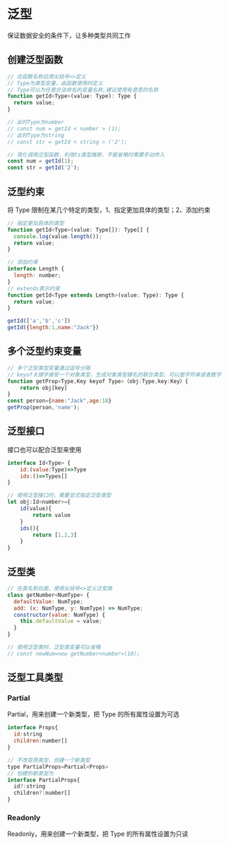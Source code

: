# 泛型

保证数据安全的条件下，让多种类型共同工作

## 创建泛型函数

```js
// 在函数名称后用尖括号<>定义
// Type为类型变量，由函数使用时定义
// Type可以为任意合法命名的变量名称,建议使用有意思的名称
function getId<Type>(value: Type): Type {
  return value;
}

// 此时Type为number
// const num = getId < number > (1);
// 此时Type为string
// const str = getId < string > ('2');

// 简化调用泛型函数，利用ts类型推断，不能省略时需要手动传入
const num = getId(1);
const str = getId('2');
```

## 泛型约束

将 Type 限制在某几个特定的类型，1、指定更加具体的类型；2、添加约束

```js
// 指定更加具体的类型
function getId<Type>(value: Type[]): Type[] {
  console.log(value.length());
  return value;
}

// 添加约束
interface Length {
  length: number;
}
// extends表示约束
function getId<Type extends Length>(value: Type): Type {
  return value;
}

getId(['a','b','c'])
getId({length:1,name:"Jack"})
```

## 多个泛型约束变量

```js
// 多个泛型类型变量通过逗号分隔
// keyof关键字接受一个对象类型，生成对象类型键名的联合类型，可以是字符串或者数字
function getProp<Type,Key keyof Type>（obj:Type,key:Key）{
    return obj[key]
}
const person={name:"Jack",age:18}
getProp(person,'name');
```

## 泛型接口

接口也可以配合泛型来使用

```js
interface Id<Type> {
    id:(value:Type)=>Type
    ids:()=>Types[]
}

// 使用泛型接口时，需要显式指定泛型类型
let obj:Id<number>={
    id(value){
        return value
    }
    ids(){
        return [1,2,3]
    }
}
```

## 泛型类

```js
// 在类名称后面，使用尖括号<>定义泛型类
class getNumber<NumType> {
  defaultValue: NumType;
  add: (x: NumType, y: NumType) => NumType;
  constructor(value: NumType) {
    this.defaultValue = value;
  }
}

// 使用泛型类时，泛型类变量可以省略
// const newNum=new getNumber<number>(10);
```

## 泛型工具类型

### Partial

Partial<Type>，用来创建一个新类型，把 Type 的所有属性设置为可选

```js
interface Props{
  id:string
  children:number[]
}

// 不改变原类型，创建一个新类型
type PartialProps=Partial<Props>
// 创建的新类型为
interface PartialProps{
  id?:string
  children?:number[]
}
```

### Readonly

Readonly<Type>，用来创建一个新类型，把 Type 的所有属性设置为只读
